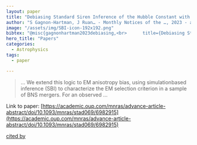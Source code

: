 ```yaml
---
layout: paper
title: "Debiasing Standard Siren Inference of the Hubble Constant with Marginal Neural Ratio Estimation"
author: "S Gagnon-Hartman, J Ruan… - Monthly Notices of the …, 2023 - academic.oup.com"
image: "/assets/img/SBI-icon-192x192.png"
bibtex: "@misc{gagnonhartman2023debiasing,<br>      title={Debiasing Standard Siren Inference of the Hubble Constant with Marginal Neural Ratio Estimation}, <br>      author={Samuel Gagnon-Hartman and John Ruan and Daryl Haggard},<br>      year={2023},<br>      eprint={2301.05241},<br>      archivePrefix={arXiv},<br>      primaryClass={astro-ph.CO}<br>}"
hero_title: "Papers"
categories:
  - Astrophysics
tags:
  - paper

---
```

>… We extend this logic to EM anisotropy bias, using simulationbased inference (SBI) to characterize the EM selection criterion in a sample of BNS mergers. For an observed …

Link to paper: [https://academic.oup.com/mnras/advance-article-abstract/doi/10.1093/mnras/stad069/6982915](https://academic.oup.com/mnras/advance-article-abstract/doi/10.1093/mnras/stad069/6982915)

[cited by](https://scholar.google.com/scholar?cites=1669507538115876672&as_sdt=5,36&sciodt=0,36&hl=en&num=20)

